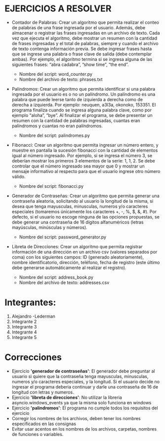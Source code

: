 # EJERCICIOS A RESOLVER

- Contador de Palabras: Crear un algoritmo que permita realizar el conteo de
palabras de una frase ingresada por el usuario. Además, debe almacenar o registrar
las frases ingresadas en un archivo de texto. Cada vez que ejecuta el algoritmo,
debe mostrar un resumen con la cantidad de frases ingresadas y el total de
palabras, siempre y cuando el archivo de texto contenga información previa. Se
debe ingresar frases hasta que se ingrese una palabra o frase clave de salida (debe
contemplar ambas). Por ejemplo, el algoritmo termina si se ingresa alguna de las
siguientes frases: “abra cadabra”, “show time”, “the end”.

  - Nombre del script: word_counter.py
  - Nombre del archivo de texto: phrases.txt

- Palíndromos: Crear un algoritmo que permita identificar si una palabra ingresada
por el usuario es o no un palíndromo. Un palíndromo es una palabra que puede
leerse tanto de izquierda a derecha como de derecha a izquierda. Por ejemplo:
neuquen, a3l3a, okonoko, 153351. El programa finaliza cuando se ingresa alguna
palabra clave, como por ejemplo “aloha”, “bye”. Al finalizar el programa, se debe
presentar un resumen con la cantidad de palabras ingresadas, cuantas eran
palíndromos y cuantas no eran palíndromos.

  - Nombre del script: palindromes.py

- Fibonacci: Crear un algoritmo que permita ingresar un número entero, y muestre en
pantalla la sucesión fibonacci con la cantidad de elementos igual al número
ingresado. Por ejemplo, si se ingresa el número 3, se deberían mostrar los primeros
3 elementos de la serie: 1, 1, 2. Se debe controlar que el número ingresado sea
mayor que 0 y mostrar un mensaje informativo al respecto para que el usuario
ingrese otro número válido.

  - Nombre del script: fibonacci.py

- Generador de Contraseñas: Crear un algoritmo que permita generar una
contraseña aleatoria, solicitando al usuario la longitud de la misma, si desea que
tenga mayusculas, minusculas, numeros y/o caracteres especiales (tomaremos
únicamente los caracteres +, -, %, $, &, #). Por defecto, si el usuario no escoge
ninguna de las opciones propuestas, se debe generar una contraseña de 16 dígitos
alfanuméricos (letras mayúsculas, minúsculas y números).

  - Nombre del script: password_generator.py

- Libreta de Direcciones: Crear un algoritmo que permita registrar información de
una dirección en un archivo csv (valores separados por coma) con los siguientes
campos: ID (generado aleatoriamente), nombre identificatorio, dirección, teléfono,
fecha de registro (este último debe generarse automáticamente al realizar el
registro).

  - Nombre del script: address_book.py
  - Nombre del archivo de texto: addresses.csv

# Integrantes:

1. Alejandro -Lederman
2. Integrante 2
3. Integrante 3
4. Integrante 4
5. Integrante 5

# Correcciones

- Ejercicio __'generador de contraseñas'__: El generador debe preguntar al usuario si quiere que la contraseña tenga mayusculas, minusculas, numeros y/o caracteres especiales, y la longitud. Si el usuario decide no ingresar el programa deberia continuar y darle una contraseña de 16 de longitud con letras y numeros. 
- Ejercicio __'libreta de direcciones'__: No utilizar la libreria asyncio.windows_events ya que la misma solo funciona en windows
- Ejercicio __'palindromos'__: El programa no cumple todos los requisitos del ejercicio
- Corregir los nombres de los archivos, deben tener los nombres especificados en las consignas
- Evitar usar acentos en los nombres de los archivos, carpetas, nombres de funciones o variables.